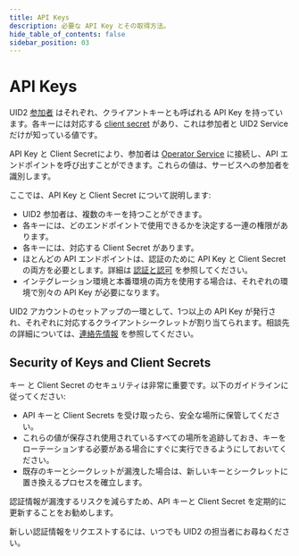 ```yaml
---
title: API Keys
description: 必要な API Key とその取得方法。
hide_table_of_contents: false
sidebar_position: 03
---
```


# API Keys

UID2 <a href="/docs/intro#participants">参加者</a> はそれぞれ、クライアントキーとも呼ばれる API Key を持っています。各キーには対応する [client secret](../ref-info/glossary-uid.md#gl-client-secret) があり、これは参加者と UID2 Service だけが知っている値です。

API Key と Client Secretにより、参加者は [Operator Service](../ref-info/glossary-uid.md#gl-operator-service) に接続し、API エンドポイントを呼び出すことができます。これらの値は、サービスへの参加者を識別します。

ここでは、API Key と Client Secret について説明します:
- UID2 参加者は、複数のキーを持つことができます。
- 各キーには、どのエンドポイントで使用できるかを決定する一連の権限があります。
- 各キーには、対応する Client Secret があります。
- ほとんどの API エンドポイントは、認証のために API Key と Client Secret の両方を必要とします。詳細は [認証と認可](gs-auth.md) を参照してください。
- インテグレーション環境と本番環境の両方を使用する場合は、それぞれの環境で別々の API Key が必要になります。

UID2 アカウントのセットアップの一環として、1つ以上の API Key が発行され、それぞれに対応するクライアントシークレットが割り当てられます。相談先の詳細については、[連絡先情報](gs-account-setup.md#contact-info) を参照してください。

## Security of Keys and Client Secrets

キー と Client Secret のセキュリティは非常に重要です。以下のガイドラインに従ってください:

- API キーと Client Secrets を受け取ったら、安全な場所に保管してください。
- これらの値が保存され使用されているすべての場所を追跡しておき、キーをローテーションする必要がある場合にすぐに実行できるようにしておいてください。
- 既存のキーとシークレットが漏洩した場合は、新しいキーとシークレットに置き換えるプロセスを確立します。

認証情報が漏洩するリスクを減らすため、API キーと Client Secret を定期的に更新することをお勧めします。

新しい認証情報をリクエストするには、いつでも UID2 の担当者にお尋ねください。